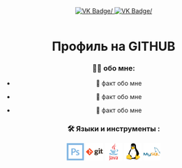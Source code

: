 <div id="badges" align="center">
  <a href= "https://vk.com/vi_vikusik">
    <img src = "https://img.shields.io/badge/VK-blue?style=for-the-badge&logo=VK&logoColor=white" alt="VK Badge/">
  </a>

  <a href= "https://mail.google.com/mail/u/0/#inbox">
    <img src = "https://img.shields.io/badge/EMAIL-red?style=for-the-badge&logo=Gmail&logoColor=white" alt="VK Badge/">
  </a>


<div id="viewprof" align="center">
 <img src = "https://komarev.com/ghpvc/?username=SmetanaKaktus&style=flat-square&color=blue" alt=""/>
</div>

<div id="heythere" align="center">
 <h1> Профиль на GITHUB </h1>
</div>

### :woman_student: обо мне:

- :partying_face: факт обо мне

- :ghost: факт обо мне

- :woman_dancing: факт обо мне

### :hammer_and_wrench: Языки и инструменты :

<div>
  <img src = "https://github.com/devicons/devicon/blob/master/icons/photoshop/photoshop-line.svg" width="40" height="40"/>
  <img src = "https://github.com/devicons/devicon/blob/master/icons/git/git-original-wordmark.svg" width="40" height="40"/>
  <img src = "https://github.com/devicons/devicon/blob/master/icons/java/java-original-wordmark.svg" width="40" height="40"/>
  <img src = "https://github.com/devicons/devicon/blob/master/icons/linux/linux-original.svg" width="40" height="40"/>
  <img src = "https://github.com/devicons/devicon/blob/master/icons/mysql/mysql-original-wordmark.svg" width="40" height="40"/>
</div>
